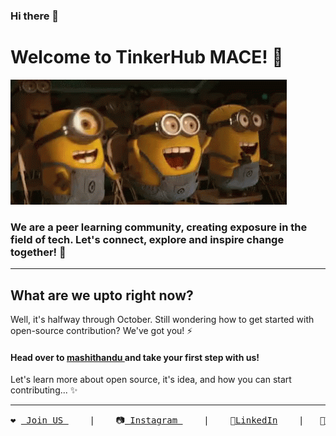 ### Hi there 👋

# Welcome to TinkerHub MACE! 🤩
![](minions-yay.gif)

### We are a peer learning community, creating exposure in the field of tech. Let's connect, explore and inspire change together! 👯

----


## What are we upto right now?

Well, it's halfway through October. Still wondering how to get started with open-source contribution?
We've got you! ⚡
#### Head over to <a href="https://github.com/tinkerhubmace/mashithandu"> mashithandu </a> and take your first step with us!
Let's learn more about open source, it's idea, and how you can start contributing... ✨ 

---
<pre>
❤️ <a href="https://linktr.ee/tinkerhub.mace"> Join US </a>    |    📷<a href="https://www.instagram.com/tinkerhub.mace/"> Instagram </a>    |    💼<a href="https://www.linkedin.com/company/tinkerhub-mace">LinkedIn</a>    |   🐥<a href="https://twitter.com/TinkerhubMace">Twitter</a>    
</pre>



<!--
**tinkerhubmace/tinkerhubmace** is a ✨ _special_ repository because its `README.md` (this file) appears on your GitHub profile.

Here are some ideas to get you started:

- 🔭 I’m currently working on ...
- 🌱 I’m currently learning ...
- 👯 I’m looking to collaborate on ...
- 🤔 I’m looking for help with ...
- 💬 Ask me about ...
- 📫 How to reach me: ...
- 😄 Pronouns: ...
- ⚡ Fun fact: ...
-->
